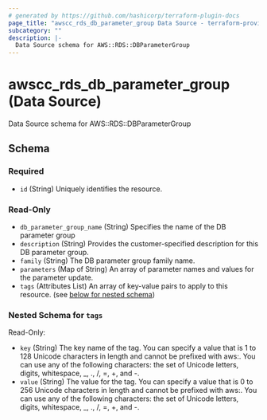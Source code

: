 ```yaml
---
# generated by https://github.com/hashicorp/terraform-plugin-docs
page_title: "awscc_rds_db_parameter_group Data Source - terraform-provider-awscc"
subcategory: ""
description: |-
  Data Source schema for AWS::RDS::DBParameterGroup
---
```


# awscc_rds_db_parameter_group (Data Source)

Data Source schema for AWS::RDS::DBParameterGroup



<!-- schema generated by tfplugindocs -->
## Schema

### Required

- `id` (String) Uniquely identifies the resource.

### Read-Only

- `db_parameter_group_name` (String) Specifies the name of the DB parameter group
- `description` (String) Provides the customer-specified description for this DB parameter group.
- `family` (String) The DB parameter group family name.
- `parameters` (Map of String) An array of parameter names and values for the parameter update.
- `tags` (Attributes List) An array of key-value pairs to apply to this resource. (see [below for nested schema](#nestedatt--tags))

<a id="nestedatt--tags"></a>
### Nested Schema for `tags`

Read-Only:

- `key` (String) The key name of the tag. You can specify a value that is 1 to 128 Unicode characters in length and cannot be prefixed with aws:. You can use any of the following characters: the set of Unicode letters, digits, whitespace, _, ., /, =, +, and -.
- `value` (String) The value for the tag. You can specify a value that is 0 to 256 Unicode characters in length and cannot be prefixed with aws:. You can use any of the following characters: the set of Unicode letters, digits, whitespace, _, ., /, =, +, and -.


